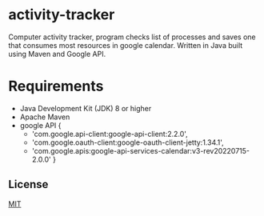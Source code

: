 # activity-tracker

Computer activity tracker, program checks list of processes and saves one that consumes most resources in google calendar. Written in Java built using Maven and Google API.

# Requirements

- Java Development Kit (JDK) 8 or higher
- Apache Maven
- google API {
  - 'com.google.api-client:google-api-client:2.2.0',
  - 'com.google.oauth-client:google-oauth-client-jetty:1.34.1',
  - 'com.google.apis:google-api-services-calendar:v3-rev20220715-2.0.0'
}

## License

[MIT](https://choosealicense.com/licenses/mit/)
